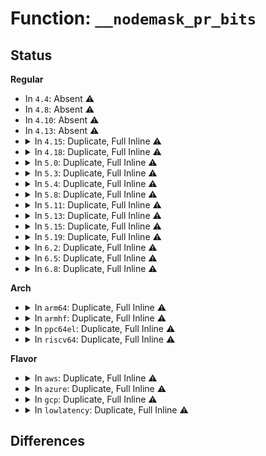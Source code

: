 # Function: <code>__nodemask_pr_bits</code>

## Status
<b>Regular</b>
<ul>
<li>
In <code>4.4</code>: Absent ⚠️
</li>
<li>
In <code>4.8</code>: Absent ⚠️
</li>
<li>
In <code>4.10</code>: Absent ⚠️
</li>
<li>
In <code>4.13</code>: Absent ⚠️
</li>
<li>
<details>
<summary>In <code>4.15</code>: Duplicate, Full Inline ⚠️</summary>

**Collision:** Static Duplication

**Inline:** Full

**Transformation:** False

**Instances:**

```
In kernel/cgroup/cpuset.c (0)
Location: include/linux/nodemask.h:113
Inline: True
```
```
In mm/oom_kill.c (0)
Location: include/linux/nodemask.h:113
Inline: True
```
```
In mm/page_alloc.c (0)
Location: include/linux/nodemask.h:113
Inline: True
```
```
In mm/mempolicy.c (0)
Location: include/linux/nodemask.h:113
Inline: True
```
```
In mm/slub.c (0)
Location: include/linux/nodemask.h:113
Inline: True
```
```
In drivers/base/node.c (0)
Location: include/linux/nodemask.h:113
Inline: True
```
</details>
</li>
<li>
<details>
<summary>In <code>4.18</code>: Duplicate, Full Inline ⚠️</summary>

**Collision:** Static Duplication

**Inline:** Full

**Transformation:** False

**Instances:**

```
In kernel/cgroup/cpuset.c (ffffffff8114c1e5)
Location: include/linux/nodemask.h:113
Inline: True
Inline callers:
  - kernel/cgroup/cpuset.c:cpuset_task_status_allowed
  - kernel/cgroup/cpuset.c:cpuset_common_seq_show
  - kernel/cgroup/cpuset.c:cpuset_common_seq_show
```
```
In mm/oom_kill.c (ffffffff811f3936)
Location: include/linux/nodemask.h:113
Inline: True
Inline callers:
  - mm/oom_kill.c:dump_header
```
```
In mm/page_alloc.c (ffffffff811fada4)
Location: include/linux/nodemask.h:113
Inline: True
Inline callers:
  - mm/page_alloc.c:warn_alloc
```
```
In mm/mempolicy.c (ffffffff8125da13)
Location: include/linux/nodemask.h:113
Inline: True
Inline callers:
  - mm/mempolicy.c:mpol_to_str
```
```
In mm/slub.c (ffffffff81269341)
Location: include/linux/nodemask.h:113
Inline: True
Inline callers:
  - mm/slub.c:list_locations
```
```
In drivers/base/node.c (ffffffff8169c565)
Location: include/linux/nodemask.h:113
Inline: True
Inline callers:
  - drivers/base/node.c:show_node_state
```
</details>
</li>
<li>
<details>
<summary>In <code>5.0</code>: Duplicate, Full Inline ⚠️</summary>

**Collision:** Static Duplication

**Inline:** Full

**Transformation:** False

**Instances:**

```
In kernel/cgroup/cpuset.c (ffffffff81158e15)
Location: include/linux/nodemask.h:113
Inline: True
Inline callers:
  - kernel/cgroup/cpuset.c:cpuset_task_status_allowed
  - kernel/cgroup/cpuset.c:cpuset_common_seq_show
  - kernel/cgroup/cpuset.c:cpuset_common_seq_show
```
```
In mm/oom_kill.c (ffffffff81205a45)
Location: include/linux/nodemask.h:113
Inline: True
Inline callers:
  - mm/oom_kill.c:dump_header
```
```
In mm/page_alloc.c (ffffffff8120d654)
Location: include/linux/nodemask.h:113
Inline: True
Inline callers:
  - mm/page_alloc.c:warn_alloc
```
```
In mm/mempolicy.c (ffffffff812722a3)
Location: include/linux/nodemask.h:113
Inline: True
Inline callers:
  - mm/mempolicy.c:mpol_to_str
```
```
In mm/slub.c (ffffffff81278d59)
Location: include/linux/nodemask.h:113
Inline: True
Inline callers:
  - mm/slub.c:list_locations
```
```
In drivers/base/node.c (ffffffff816bcef5)
Location: include/linux/nodemask.h:113
Inline: True
Inline callers:
  - drivers/base/node.c:show_node_state
```
</details>
</li>
<li>
<details>
<summary>In <code>5.3</code>: Duplicate, Full Inline ⚠️</summary>

**Collision:** Static Duplication

**Inline:** Full

**Transformation:** False

**Instances:**

```
In kernel/cgroup/cpuset.c (ffffffff81165565)
Location: include/linux/nodemask.h:113
Inline: True
Inline callers:
  - kernel/cgroup/cpuset.c:cpuset_task_status_allowed
  - kernel/cgroup/cpuset.c:cpuset_common_seq_show
  - kernel/cgroup/cpuset.c:cpuset_common_seq_show
```
```
In mm/oom_kill.c (ffffffff8121d17a)
Location: include/linux/nodemask.h:113
Inline: True
Inline callers:
  - mm/oom_kill.c:dump_header
```
```
In mm/page_alloc.c (ffffffff81273b0b)
Location: include/linux/nodemask.h:113
Inline: True
Inline callers:
  - mm/page_alloc.c:warn_alloc
```
```
In mm/mempolicy.c (ffffffff8128d8ea)
Location: include/linux/nodemask.h:113
Inline: True
Inline callers:
  - mm/mempolicy.c:mpol_to_str
```
```
In mm/slub.c (ffffffff81294e50)
Location: include/linux/nodemask.h:113
Inline: True
Inline callers:
  - mm/slub.c:list_locations
```
```
In drivers/base/node.c (ffffffff816f7725)
Location: include/linux/nodemask.h:113
Inline: True
Inline callers:
  - drivers/base/node.c:show_node_state
```
</details>
</li>
<li>
<details>
<summary>In <code>5.4</code>: Duplicate, Full Inline ⚠️</summary>

**Collision:** Static Duplication

**Inline:** Full

**Transformation:** False

**Instances:**

```
In kernel/cgroup/cpuset.c (ffffffff81171455)
Location: include/linux/nodemask.h:113
Inline: True
Inline callers:
  - kernel/cgroup/cpuset.c:cpuset_task_status_allowed
  - kernel/cgroup/cpuset.c:cpuset_common_seq_show
  - kernel/cgroup/cpuset.c:cpuset_common_seq_show
```
```
In mm/oom_kill.c (ffffffff8122ab57)
Location: include/linux/nodemask.h:113
Inline: True
Inline callers:
  - mm/oom_kill.c:dump_header
```
```
In mm/page_alloc.c (ffffffff81282942)
Location: include/linux/nodemask.h:113
Inline: True
Inline callers:
  - mm/page_alloc.c:warn_alloc
```
```
In mm/mempolicy.c (ffffffff8129d5aa)
Location: include/linux/nodemask.h:113
Inline: True
Inline callers:
  - mm/mempolicy.c:mpol_to_str
```
```
In mm/slub.c (ffffffff812a4c33)
Location: include/linux/nodemask.h:113
Inline: True
Inline callers:
  - mm/slub.c:list_locations
```
```
In drivers/base/node.c (ffffffff8171bb85)
Location: include/linux/nodemask.h:113
Inline: True
Inline callers:
  - drivers/base/node.c:show_node_state
```
</details>
</li>
<li>
<details>
<summary>In <code>5.8</code>: Duplicate, Full Inline ⚠️</summary>

**Collision:** Static Duplication

**Inline:** Full

**Transformation:** False

**Instances:**

```
In kernel/cgroup/cpuset.c (ffffffff81183165)
Location: include/linux/nodemask.h:113
Inline: True
Inline callers:
  - kernel/cgroup/cpuset.c:cpuset_task_status_allowed
  - kernel/cgroup/cpuset.c:cpuset_common_seq_show
  - kernel/cgroup/cpuset.c:cpuset_common_seq_show
```
```
In mm/oom_kill.c (ffffffff81257915)
Location: include/linux/nodemask.h:113
Inline: True
Inline callers:
  - mm/oom_kill.c:dump_header
```
```
In mm/page_alloc.c (ffffffff812b49e4)
Location: include/linux/nodemask.h:113
Inline: True
Inline callers:
  - mm/page_alloc.c:warn_alloc
```
```
In mm/mempolicy.c (ffffffff812d11aa)
Location: include/linux/nodemask.h:113
Inline: True
Inline callers:
  - mm/mempolicy.c:mpol_to_str
```
```
In mm/slub.c (ffffffff812d93dc)
Location: include/linux/nodemask.h:113
Inline: True
Inline callers:
  - mm/slub.c:list_locations
```
```
In drivers/base/node.c (ffffffff817d7c25)
Location: include/linux/nodemask.h:113
Inline: True
Inline callers:
  - drivers/base/node.c:show_node_state
```
</details>
</li>
<li>
<details>
<summary>In <code>5.11</code>: Duplicate, Full Inline ⚠️</summary>

**Collision:** Static Duplication

**Inline:** Full

**Transformation:** False

**Instances:**

```
In kernel/cgroup/cpuset.c (ffffffff81180105)
Location: include/linux/nodemask.h:113
Inline: True
Inline callers:
  - kernel/cgroup/cpuset.c:cpuset_task_status_allowed
  - kernel/cgroup/cpuset.c:cpuset_common_seq_show
  - kernel/cgroup/cpuset.c:cpuset_common_seq_show
```
```
In mm/oom_kill.c (ffffffff81be6c1d)
Location: include/linux/nodemask.h:113
Inline: True
Inline callers:
  - mm/oom_kill.c:dump_header
```
```
In mm/page_alloc.c (ffffffff81be7d04)
Location: include/linux/nodemask.h:113
Inline: True
Inline callers:
  - mm/page_alloc.c:warn_alloc
```
```
In mm/mempolicy.c (ffffffff812dccca)
Location: include/linux/nodemask.h:113
Inline: True
Inline callers:
  - mm/mempolicy.c:mpol_to_str
```
```
In mm/slub.c (ffffffff812e4a3f)
Location: include/linux/nodemask.h:113
Inline: True
Inline callers:
  - mm/slub.c:list_locations
```
```
In drivers/base/node.c (ffffffff817ebd89)
Location: include/linux/nodemask.h:113
Inline: True
Inline callers:
  - drivers/base/node.c:show_node_state
```
</details>
</li>
<li>
<details>
<summary>In <code>5.13</code>: Duplicate, Full Inline ⚠️</summary>

**Collision:** Static Duplication

**Inline:** Full

**Transformation:** False

**Instances:**

```
In kernel/cgroup/cpuset.c (ffffffff81180bd5)
Location: include/linux/nodemask.h:113
Inline: True
Inline callers:
  - kernel/cgroup/cpuset.c:cpuset_task_status_allowed
  - kernel/cgroup/cpuset.c:cpuset_common_seq_show
  - kernel/cgroup/cpuset.c:cpuset_common_seq_show
```
```
In mm/oom_kill.c (ffffffff81bd89b9)
Location: include/linux/nodemask.h:113
Inline: True
Inline callers:
  - mm/oom_kill.c:dump_header
```
```
In mm/page_alloc.c (ffffffff81bd9afb)
Location: include/linux/nodemask.h:113
Inline: True
Inline callers:
  - mm/page_alloc.c:warn_alloc
```
```
In mm/mempolicy.c (ffffffff812e4526)
Location: include/linux/nodemask.h:113
Inline: True
Inline callers:
  - mm/mempolicy.c:mpol_to_str
```
```
In mm/slub.c (ffffffff812ec209)
Location: include/linux/nodemask.h:113
Inline: True
Inline callers:
  - mm/slub.c:list_locations
```
```
In drivers/base/node.c (ffffffff817d05a9)
Location: include/linux/nodemask.h:113
Inline: True
Inline callers:
  - drivers/base/node.c:show_node_state
```
</details>
</li>
<li>
<details>
<summary>In <code>5.15</code>: Duplicate, Full Inline ⚠️</summary>

**Collision:** Static Duplication

**Inline:** Full

**Transformation:** False

**Instances:**

```
In kernel/cgroup/cpuset.c (ffffffff811a89c5)
Location: include/linux/nodemask.h:113
Inline: True
Inline callers:
  - kernel/cgroup/cpuset.c:cpuset_task_status_allowed
  - kernel/cgroup/cpuset.c:cpuset_common_seq_show
  - kernel/cgroup/cpuset.c:cpuset_common_seq_show
```
```
In mm/oom_kill.c (ffffffff81cba275)
Location: include/linux/nodemask.h:113
Inline: True
Inline callers:
  - mm/oom_kill.c:dump_header
```
```
In mm/page_alloc.c (ffffffff813073f9)
Location: include/linux/nodemask.h:113
Inline: True
Inline callers:
  - mm/page_alloc.c:warn_alloc
```
```
In mm/mempolicy.c (ffffffff8132b86b)
Location: include/linux/nodemask.h:113
Inline: True
Inline callers:
  - mm/mempolicy.c:mpol_to_str
```
```
In mm/slub.c (ffffffff81333548)
Location: include/linux/nodemask.h:113
Inline: True
Inline callers:
  - mm/slub.c:slab_debugfs_show
```
```
In drivers/base/node.c (ffffffff8185ade5)
Location: include/linux/nodemask.h:113
Inline: True
Inline callers:
  - drivers/base/node.c:show_node_state
```
</details>
</li>
<li>
<details>
<summary>In <code>5.19</code>: Duplicate, Full Inline ⚠️</summary>

**Collision:** Static Duplication

**Inline:** Full

**Transformation:** False

**Instances:**

```
In kernel/cgroup/cpuset.c (ffffffff811d9b85)
Location: include/linux/nodemask.h:113
Inline: True
Inline callers:
  - kernel/cgroup/cpuset.c:cpuset_task_status_allowed
  - kernel/cgroup/cpuset.c:cpuset_common_seq_show
  - kernel/cgroup/cpuset.c:cpuset_common_seq_show
```
```
In mm/oom_kill.c (ffffffff81e6b9c3)
Location: include/linux/nodemask.h:113
Inline: True
Inline callers:
  - mm/oom_kill.c:dump_header
```
```
In mm/page_alloc.c (ffffffff8136f72c)
Location: include/linux/nodemask.h:113
Inline: True
Inline callers:
  - mm/page_alloc.c:warn_alloc
```
```
In mm/mempolicy.c (ffffffff8139b460)
Location: include/linux/nodemask.h:113
Inline: True
Inline callers:
  - mm/mempolicy.c:mpol_to_str
```
```
In mm/slub.c (ffffffff813a4d32)
Location: include/linux/nodemask.h:113
Inline: True
Inline callers:
  - mm/slub.c:slab_debugfs_show
```
```
In drivers/base/node.c (ffffffff819a1d34)
Location: include/linux/nodemask.h:113
Inline: True
Inline callers:
  - drivers/base/node.c:show_node_state
```
</details>
</li>
<li>
<details>
<summary>In <code>6.2</code>: Duplicate, Full Inline ⚠️</summary>

**Collision:** Static Duplication

**Inline:** Full

**Transformation:** False

**Instances:**

```
In kernel/cgroup/cpuset.c (ffffffff8121f065)
Location: include/linux/nodemask.h:114
Inline: True
Inline callers:
  - kernel/cgroup/cpuset.c:cpuset_task_status_allowed
  - kernel/cgroup/cpuset.c:cpuset_hotplug_update_tasks
  - kernel/cgroup/cpuset.c:cpuset_common_seq_show
  - kernel/cgroup/cpuset.c:cpuset_common_seq_show
  - kernel/cgroup/cpuset.c:cpuset_write_resmask
```
```
In mm/oom_kill.c (ffffffff8136413d)
Location: include/linux/nodemask.h:114
Inline: True
Inline callers:
  - mm/oom_kill.c:dump_header
```
```
In mm/page_alloc.c (ffffffff813ebcec)
Location: include/linux/nodemask.h:114
Inline: True
Inline callers:
  - mm/page_alloc.c:warn_alloc
```
```
In mm/mempolicy.c (ffffffff8141b4e0)
Location: include/linux/nodemask.h:114
Inline: True
Inline callers:
  - mm/mempolicy.c:mpol_to_str
```
```
In mm/slub.c (ffffffff81424fef)
Location: include/linux/nodemask.h:114
Inline: True
Inline callers:
  - mm/slub.c:slab_debugfs_show
```
```
In mm/memory-tiers.c (ffffffff814369d8)
Location: include/linux/nodemask.h:114
Inline: True
Inline callers:
  - mm/memory-tiers.c:nodelist_show
```
```
In drivers/base/node.c (ffffffff81b13c54)
Location: include/linux/nodemask.h:114
Inline: True
Inline callers:
  - drivers/base/node.c:show_node_state
```
</details>
</li>
<li>
<details>
<summary>In <code>6.5</code>: Duplicate, Full Inline ⚠️</summary>

**Collision:** Static Duplication

**Inline:** Full

**Transformation:** False

**Instances:**

```
In kernel/cgroup/cpuset.c (ffffffff81235195)
Location: include/linux/nodemask.h:114
Inline: True
Inline callers:
  - kernel/cgroup/cpuset.c:cpuset_task_status_allowed
  - kernel/cgroup/cpuset.c:cpuset_hotplug_update_tasks
  - kernel/cgroup/cpuset.c:cpuset_common_seq_show
  - kernel/cgroup/cpuset.c:cpuset_common_seq_show
  - kernel/cgroup/cpuset.c:cpuset_write_resmask
```
```
In mm/oom_kill.c (ffffffff8139660d)
Location: include/linux/nodemask.h:114
Inline: True
Inline callers:
  - mm/oom_kill.c:dump_header
```
```
In mm/page_alloc.c (ffffffff81420cfc)
Location: include/linux/nodemask.h:114
Inline: True
Inline callers:
  - mm/page_alloc.c:warn_alloc
```
```
In mm/mempolicy.c (ffffffff8144ea5f)
Location: include/linux/nodemask.h:114
Inline: True
Inline callers:
  - mm/mempolicy.c:mpol_to_str
```
```
In mm/slub.c (ffffffff8145a39f)
Location: include/linux/nodemask.h:114
Inline: True
Inline callers:
  - mm/slub.c:slab_debugfs_show
```
```
In mm/memory-tiers.c (ffffffff8146c698)
Location: include/linux/nodemask.h:114
Inline: True
Inline callers:
  - mm/memory-tiers.c:nodelist_show
```
```
In drivers/base/node.c (ffffffff81b62984)
Location: include/linux/nodemask.h:114
Inline: True
Inline callers:
  - drivers/base/node.c:show_node_state
```
</details>
</li>
<li>
<details>
<summary>In <code>6.8</code>: Duplicate, Full Inline ⚠️</summary>

**Collision:** Static Duplication

**Inline:** Full

**Transformation:** False

**Instances:**

```
In kernel/cgroup/cpuset.c (ffffffff8124ede5)
Location: include/linux/nodemask.h:114
Inline: True
Inline callers:
  - kernel/cgroup/cpuset.c:cpuset_task_status_allowed
  - kernel/cgroup/cpuset.c:cpuset_hotplug_update_tasks
  - kernel/cgroup/cpuset.c:cpuset_common_seq_show
  - kernel/cgroup/cpuset.c:cpuset_common_seq_show
  - kernel/cgroup/cpuset.c:cpuset_write_resmask
```
```
In mm/oom_kill.c (ffffffff813c0e4d)
Location: include/linux/nodemask.h:114
Inline: True
Inline callers:
  - mm/oom_kill.c:oom_kill_process
```
```
In mm/page_alloc.c (ffffffff8144dabc)
Location: include/linux/nodemask.h:114
Inline: True
Inline callers:
  - mm/page_alloc.c:warn_alloc
```
```
In mm/slub.c (ffffffff8145546f)
Location: include/linux/nodemask.h:114
Inline: True
Inline callers:
  - mm/slub.c:slab_debugfs_show
```
```
In mm/mempolicy.c (ffffffff814885ff)
Location: include/linux/nodemask.h:114
Inline: True
Inline callers:
  - mm/mempolicy.c:mpol_to_str
```
```
In mm/memory-tiers.c (ffffffff8149b7e8)
Location: include/linux/nodemask.h:114
Inline: True
Inline callers:
  - mm/memory-tiers.c:nodelist_show
```
```
In drivers/base/node.c (ffffffff81bb6494)
Location: include/linux/nodemask.h:114
Inline: True
Inline callers:
  - drivers/base/node.c:show_node_state
```
</details>
</li>
</ul>
<b>Arch</b>
<ul>
<li>
<details>
<summary>In <code>arm64</code>: Duplicate, Full Inline ⚠️</summary>

**Collision:** Static Duplication

**Inline:** Full

**Transformation:** False

**Instances:**

```
In kernel/cgroup/cpuset.c (0)
Location: include/linux/nodemask.h:113
Inline: True
```
```
In mm/oom_kill.c (0)
Location: include/linux/nodemask.h:113
Inline: True
```
```
In mm/page_alloc.c (0)
Location: include/linux/nodemask.h:113
Inline: True
```
```
In mm/mempolicy.c (ffff80001033c370)
Location: include/linux/nodemask.h:113
Inline: True
Inline callers:
  - mm/mempolicy.c:mpol_to_str
```
```
In mm/slub.c (0)
Location: include/linux/nodemask.h:113
Inline: True
```
```
In drivers/base/node.c (0)
Location: include/linux/nodemask.h:113
Inline: True
```
</details>
</li>
<li>
<details>
<summary>In <code>armhf</code>: Duplicate, Full Inline ⚠️</summary>

**Collision:** Static Duplication

**Inline:** Full

**Transformation:** False

**Instances:**

```
In kernel/cgroup/cpuset.c (0)
Location: include/linux/nodemask.h:113
Inline: True
```
```
In mm/oom_kill.c (0)
Location: include/linux/nodemask.h:113
Inline: True
```
```
In mm/page_alloc.c (0)
Location: include/linux/nodemask.h:113
Inline: True
```
</details>
</li>
<li>
<details>
<summary>In <code>ppc64el</code>: Duplicate, Full Inline ⚠️</summary>

**Collision:** Static Duplication

**Inline:** Full

**Transformation:** False

**Instances:**

```
In kernel/cgroup/cpuset.c (0)
Location: include/linux/nodemask.h:113
Inline: True
```
```
In mm/oom_kill.c (0)
Location: include/linux/nodemask.h:113
Inline: True
```
```
In mm/page_alloc.c (0)
Location: include/linux/nodemask.h:113
Inline: True
```
```
In mm/mempolicy.c (c0000000004176d0)
Location: include/linux/nodemask.h:113
Inline: True
Inline callers:
  - mm/mempolicy.c:mpol_to_str
```
```
In mm/slub.c (0)
Location: include/linux/nodemask.h:113
Inline: True
```
```
In drivers/base/node.c (0)
Location: include/linux/nodemask.h:113
Inline: True
```
</details>
</li>
<li>
<details>
<summary>In <code>riscv64</code>: Duplicate, Full Inline ⚠️</summary>

**Collision:** Static Duplication

**Inline:** Full

**Transformation:** False

**Instances:**

```
In kernel/cgroup/cpuset.c (0)
Location: include/linux/nodemask.h:113
Inline: True
```
```
In mm/oom_kill.c (0)
Location: include/linux/nodemask.h:113
Inline: True
```
```
In mm/page_alloc.c (0)
Location: include/linux/nodemask.h:113
Inline: True
```
</details>
</li>
</ul>
<b>Flavor</b>
<ul>
<li>
<details>
<summary>In <code>aws</code>: Duplicate, Full Inline ⚠️</summary>

**Collision:** Static Duplication

**Inline:** Full

**Transformation:** False

**Instances:**

```
In kernel/cgroup/cpuset.c (ffffffff81169a75)
Location: include/linux/nodemask.h:113
Inline: True
Inline callers:
  - kernel/cgroup/cpuset.c:cpuset_task_status_allowed
  - kernel/cgroup/cpuset.c:cpuset_common_seq_show
  - kernel/cgroup/cpuset.c:cpuset_common_seq_show
```
```
In mm/oom_kill.c (ffffffff812231a7)
Location: include/linux/nodemask.h:113
Inline: True
Inline callers:
  - mm/oom_kill.c:dump_header
```
```
In mm/page_alloc.c (ffffffff8127af92)
Location: include/linux/nodemask.h:113
Inline: True
Inline callers:
  - mm/page_alloc.c:warn_alloc
```
```
In mm/mempolicy.c (ffffffff81295b8a)
Location: include/linux/nodemask.h:113
Inline: True
Inline callers:
  - mm/mempolicy.c:mpol_to_str
```
```
In mm/slub.c (ffffffff8129d213)
Location: include/linux/nodemask.h:113
Inline: True
Inline callers:
  - mm/slub.c:list_locations
```
```
In drivers/base/node.c (ffffffff816e1eb5)
Location: include/linux/nodemask.h:113
Inline: True
Inline callers:
  - drivers/base/node.c:show_node_state
```
</details>
</li>
<li>
<details>
<summary>In <code>azure</code>: Duplicate, Full Inline ⚠️</summary>

**Collision:** Static Duplication

**Inline:** Full

**Transformation:** False

**Instances:**

```
In kernel/cgroup/cpuset.c (ffffffff8115cc75)
Location: include/linux/nodemask.h:113
Inline: True
Inline callers:
  - kernel/cgroup/cpuset.c:cpuset_task_status_allowed
  - kernel/cgroup/cpuset.c:cpuset_common_seq_show
  - kernel/cgroup/cpuset.c:cpuset_common_seq_show
```
```
In mm/oom_kill.c (ffffffff81216357)
Location: include/linux/nodemask.h:113
Inline: True
Inline callers:
  - mm/oom_kill.c:dump_header
```
```
In mm/page_alloc.c (ffffffff8126ce72)
Location: include/linux/nodemask.h:113
Inline: True
Inline callers:
  - mm/page_alloc.c:warn_alloc
```
```
In mm/mempolicy.c (ffffffff8128779a)
Location: include/linux/nodemask.h:113
Inline: True
Inline callers:
  - mm/mempolicy.c:mpol_to_str
```
```
In mm/slub.c (ffffffff8128eda3)
Location: include/linux/nodemask.h:113
Inline: True
Inline callers:
  - mm/slub.c:list_locations
```
```
In drivers/base/node.c (ffffffff816bc4f5)
Location: include/linux/nodemask.h:113
Inline: True
Inline callers:
  - drivers/base/node.c:show_node_state
```
</details>
</li>
<li>
<details>
<summary>In <code>gcp</code>: Duplicate, Full Inline ⚠️</summary>

**Collision:** Static Duplication

**Inline:** Full

**Transformation:** False

**Instances:**

```
In kernel/cgroup/cpuset.c (ffffffff81167845)
Location: include/linux/nodemask.h:113
Inline: True
Inline callers:
  - kernel/cgroup/cpuset.c:cpuset_task_status_allowed
  - kernel/cgroup/cpuset.c:cpuset_common_seq_show
  - kernel/cgroup/cpuset.c:cpuset_common_seq_show
```
```
In mm/oom_kill.c (ffffffff81220f47)
Location: include/linux/nodemask.h:113
Inline: True
Inline callers:
  - mm/oom_kill.c:dump_header
```
```
In mm/page_alloc.c (ffffffff81278d32)
Location: include/linux/nodemask.h:113
Inline: True
Inline callers:
  - mm/page_alloc.c:warn_alloc
```
```
In mm/mempolicy.c (ffffffff8129399a)
Location: include/linux/nodemask.h:113
Inline: True
Inline callers:
  - mm/mempolicy.c:mpol_to_str
```
```
In mm/slub.c (ffffffff8129b023)
Location: include/linux/nodemask.h:113
Inline: True
Inline callers:
  - mm/slub.c:list_locations
```
```
In drivers/base/node.c (ffffffff8170f3e5)
Location: include/linux/nodemask.h:113
Inline: True
Inline callers:
  - drivers/base/node.c:show_node_state
```
</details>
</li>
<li>
<details>
<summary>In <code>lowlatency</code>: Duplicate, Full Inline ⚠️</summary>

**Collision:** Static Duplication

**Inline:** Full

**Transformation:** False

**Instances:**

```
In kernel/cgroup/cpuset.c (ffffffff81174f15)
Location: include/linux/nodemask.h:113
Inline: True
Inline callers:
  - kernel/cgroup/cpuset.c:cpuset_task_status_allowed
  - kernel/cgroup/cpuset.c:cpuset_common_seq_show
  - kernel/cgroup/cpuset.c:cpuset_common_seq_show
```
```
In mm/oom_kill.c (ffffffff812300ed)
Location: include/linux/nodemask.h:113
Inline: True
Inline callers:
  - mm/oom_kill.c:dump_header
```
```
In mm/page_alloc.c (ffffffff81288922)
Location: include/linux/nodemask.h:113
Inline: True
Inline callers:
  - mm/page_alloc.c:warn_alloc
```
```
In mm/mempolicy.c (ffffffff812a37fa)
Location: include/linux/nodemask.h:113
Inline: True
Inline callers:
  - mm/mempolicy.c:mpol_to_str
```
```
In mm/slub.c (ffffffff812aaf03)
Location: include/linux/nodemask.h:113
Inline: True
Inline callers:
  - mm/slub.c:list_locations
```
```
In drivers/base/node.c (ffffffff8172a1a5)
Location: include/linux/nodemask.h:113
Inline: True
Inline callers:
  - drivers/base/node.c:show_node_state
```
</details>
</li>
</ul>

## Differences
